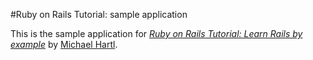 #Ruby on Rails Tutorial: sample application

This is the sample application for [*Ruby on Rails Tutorial: Learn Rails by example*](http://railstutorials.org/) by [Michael Hartl](http://michaelhartl.com/).